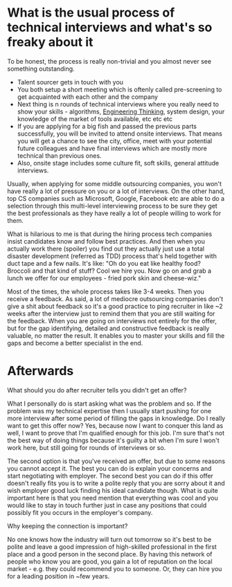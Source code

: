# What is the usual process of technical interviews and what's so freaky about it

To be honest, the process is really non-trivial and you almost never see something outstanding. 
* Talent sourcer gets in touch with you
* You both setup a short meeting which is oftenly called pre-screening to get acquainted with each other and the company
* Next thing is n rounds of technical interviews where you really need to show your skills - algorithms, [Engineering Thinking](http://www.intuac.com/userport/john/writing/nthinking.html), system design, your knowledge of the market of tools available, etc etc etc
* If you are applying for a big fish and passed the previous parts successfully, you will be invited to attend onsite interviews. That means you will get a chance to see the city, office, meet with your potential future colleagues and have final interviews which are mostly more technical than previous ones. 
* Also, onsite stage includes some culture fit, soft skills, general attitude interviews. 

Usually, when applying for some middle outsourcing companies, you won't have really a lot of pressure on you or a lot of interviews. On the other hand, top CS companies such as Microsoft, Google, Facebook etc are able to do a selection through this multi-level interviewing process to be sure they get the best professionals as they have really a lot of people willing to work for them. 

What is hilarious to me is that during the hiring process tech companies insist candidates know and follow best practices. And then when you actually work there (spoiler) you find out they actually just use a total disaster development (referred as TDD) process that's held together with duct tape and a few nails. It's like: "Oh do you eat like healthy food? Broccoli and that kind of stuff? Cool we hire you. Now go on and grab a lunch we offer for our employees - fried pork skin and cheese-wiz."

Most of the times, the whole process takes like 3-4 weeks. Then you receive a feedback. 
As said, a lot of mediocre outsourcing companies don't give a shit about feedback so it's a good practice to ping recruiter in like ~2 weeks after the interview just to remind them that you are still waiting for the feedback. When you are going on interviews not entirely for the offer, but for the gap identifying, detailed and constructive feedback is really valuable, no matter the result. It enables you to master your skills and fill the gaps and become a better specialist in the end. 


# Afterwards
What should you do after recruiter tells you didn't get an offer?
 
What I personally do is start asking what was the problem and so. If the problem was my technical expertise then I usually start pushing for one more interview after some period of filling the gaps in knowledge. Do I really want to get this offer now? Yes, because now I want to conquer this land as well, I want to prove that I'm qualified enough for this job. 
I'm sure that's not the best way of doing things because it's guilty a bit when I'm sure I won't work here, but still going for rounds of interviews or so. 

The second option is that you've received an offer, but due to some reasons you cannot accept it. The best you can do is explain your concerns and start negotiating with employer. The second best you can do if this offer doesn't really fits you is to write a polite reply that you are sorry about it and wish employer good luck finding his ideal candidate though. What is quite important here is that you need mention that everything was cool and you would like to stay in touch further just in case any positions that could possibly fit you occurs in the employer's company. 

Why keeping the connection is important? 

No one knows how the industry will turn out tomorrow so it's best to be polite and leave a good impression of high-skilled professional in the first place and a good person in the second place. By having this network of people who know you are good, you gain a lot of reputation on the local market - e.g. they could recommend you to someone. Or, they can hire you for a leading position in ~few years. 